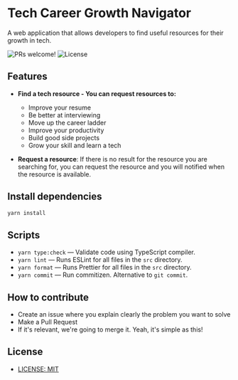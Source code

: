 # Tech Career Growth Navigator
A web application that allows developers to find useful resources for their growth in tech.

<div>
  <img src="https://img.shields.io/static/v1?label=PRs&message=welcome&color=1d4ed8&labelColor=fff" alt="PRs welcome!" />
  <img src="https://img.shields.io/github/license/tericcabrel/tech-career-growth-navigator?label=License&message=License&color=1d4ed8&labelColor=fff" alt="License" />
</div>

## Features
- **Find a tech resource - You can request resources to:**
  - Improve your resume
  - Be better at interviewing
  - Move up the career ladder
  - Improve your productivity
  - Build good side projects
  - Grow your skill and learn a tech


- **Request a resource**: If there is no result for the resource you are searching for,
you can request the resource and you will notified when the resource is available.

## Install dependencies
```bash
yarn install
```

## Scripts
- `yarn type:check` — Validate code using TypeScript compiler.
- `yarn lint` — Runs ESLint for all files in the `src` directory.
- `yarn format` — Runs Prettier for all files in the `src` directory.
- `yarn commit` — Run commitizen. Alternative to `git commit`.

## How to contribute

- Create an issue where you explain clearly the problem you want to solve
- Make a Pull Request
- If it's relevant, we're going to merge it.
  Yeah, it's simple as this!


## License

- [LICENSE: MIT](/LICENSE)
